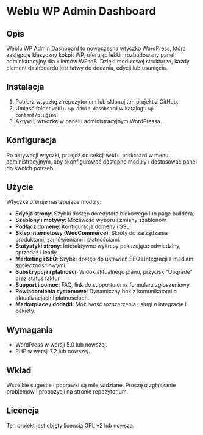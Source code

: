 # Weblu WP Admin Dashboard

## Opis
Weblu WP Admin Dashboard to nowoczesna wtyczka WordPress, która zastępuje klasyczny kokpit WP, oferując lekki i rozbudowany panel administracyjny dla klientów WPaaS. Dzięki modułowej strukturze, każdy element dashboardu jest łatwy do dodania, edycji lub usunięcia.

## Instalacja
1. Pobierz wtyczkę z repozytorium lub sklonuj ten projekt z GitHub.
2. Umieść folder `weblu-wp-admin-dashboard` w katalogu `wp-content/plugins`.
3. Aktywuj wtyczkę w panelu administracyjnym WordPressa.

## Konfiguracja
Po aktywacji wtyczki, przejdź do sekcji `Weblu Dashboard` w menu administracyjnym, aby skonfigurować dostępne moduły i dostosować panel do swoich potrzeb.

## Użycie
Wtyczka oferuje następujące moduły:
- **Edycja strony**: Szybki dostęp do edytora blokowego lub page buildera.
- **Szablony i motywy**: Możliwość wyboru i zmiany szablonów.
- **Podłącz domenę**: Konfiguracja domeny i SSL.
- **Sklep internetowy (WooCommerce)**: Skróty do zarządzania produktami, zamówieniami i płatnościami.
- **Statystyki strony**: Interaktywne wykresy pokazujące odwiedziny, sprzedaż i leady.
- **Marketing i SEO**: Szybki dostęp do ustawień SEO i integracji z mediami społecznościowymi.
- **Subskrypcja i płatności**: Widok aktualnego planu, przycisk "Upgrade" oraz status faktur.
- **Support i pomoc**: FAQ, link do supportu oraz formularz zgłoszeniowy.
- **Powiadomienia systemowe**: Dynamiczny box z komunikatami o aktualizacjach i płatnościach.
- **Marketplace / dodatki**: Możliwość rozszerzenia usługi o integracje i pakiety.

## Wymagania
- WordPress w wersji 5.0 lub nowszej.
- PHP w wersji 7.2 lub nowszej.

## Wkład
Wszelkie sugestie i poprawki są mile widziane. Proszę o zgłaszanie problemów i propozycji na stronie repozytorium.

## Licencja
Ten projekt jest objęty licencją GPL v2 lub nowszą.